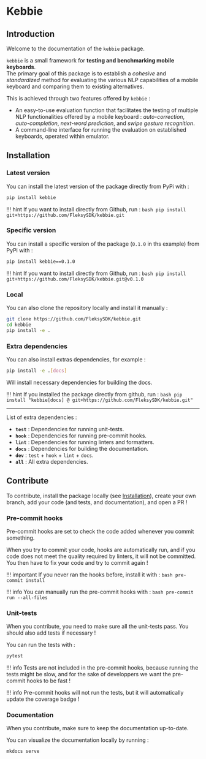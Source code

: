 # Kebbie

## Introduction

Welcome to the documentation of the `kebbie` package.

`kebbie` is a small framework for **testing and benchmarking mobile keyboards**.  
The primary goal of this package is to establish a *cohesive* and *standardized* method for evaluating the various NLP capabilities of a mobile keyboard and comparing them to existing alternatives.

This is achieved through two features offered by `kebbie` :

* An easy-to-use evaluation function that facilitates the testing of multiple NLP functionalities offered by a mobile keyboard : *auto-correction*, *auto-completion*, *next-word prediction*, and *swipe gesture recognition*.
* A command-line interface for running the evaluation on established keyboards, operated within emulator.

## Installation

### Latest version

You can install the latest version of the package directly from PyPi with :

```bash
pip install kebbie
```

!!! hint
    If you want to install directly from Github, run :
    ```bash
    pip install git+https://github.com/FleksySDK/kebbie.git
    ```

### Specific version

You can install a specific version of the package (`0.1.0` in ths example) from PyPi with :

```bash
pip install kebbie==0.1.0
```

!!! hint
    If you want to install directly from Github, run :
    ```bash
    pip install git+https://github.com/FleksySDK/kebbie.git@v0.1.0
    ```

### Local

You can also clone the repository locally and install it manually :

```bash
git clone https://github.com/FleksySDK/kebbie.git
cd kebbie
pip install -e .
```

### Extra dependencies

You can also install extras dependencies, for example :

```bash
pip install -e .[docs]
```

Will install necessary dependencies for building the docs.

!!! hint
    If you installed the package directly from github, run :
    ```bash
    pip install "kebbie[docs] @ git+https://github.com/FleksySDK/kebbie.git"
    ```

---

List of extra dependencies :

* **`test`** : Dependencies for running unit-tests.
* **`hook`** : Dependencies for running pre-commit hooks.
* **`lint`** : Dependencies for running linters and formatters.
* **`docs`** : Dependencies for building the documentation.
* **`dev`** : `test` + `hook` + `lint` + `docs`.
* **`all`** : All extra dependencies.

## Contribute

To contribute, install the package locally (see [Installation](#local)), create your own branch, add your code (and tests, and documentation), and open a PR !

### Pre-commit hooks

Pre-commit hooks are set to check the code added whenever you commit something.

When you try to commit your code, hooks are automatically run, and if you code does not meet the quality required by linters, it will not be committed. You then have to fix your code and try to commit again !

!!! important
    If you never ran the hooks before, install it with :
    ```bash
    pre-commit install
    ```

!!! info
    You can manually run the pre-commit hooks with :
    ```bash
    pre-commit run --all-files
    ```

### Unit-tests

When you contribute, you need to make sure all the unit-tests pass. You should also add tests if necessary !

You can run the tests with :

```bash
pytest
```

!!! info
    Tests are not included in the pre-commit hooks, because running the tests might be slow, and for the sake of developpers we want the pre-commit hooks to be fast !

!!! info
    Pre-commit hooks will not run the tests, but it will automatically update the coverage badge !

### Documentation

When you contribute, make sure to keep the documentation up-to-date.

You can visualize the documentation locally by running :

```bash
mkdocs serve
```
